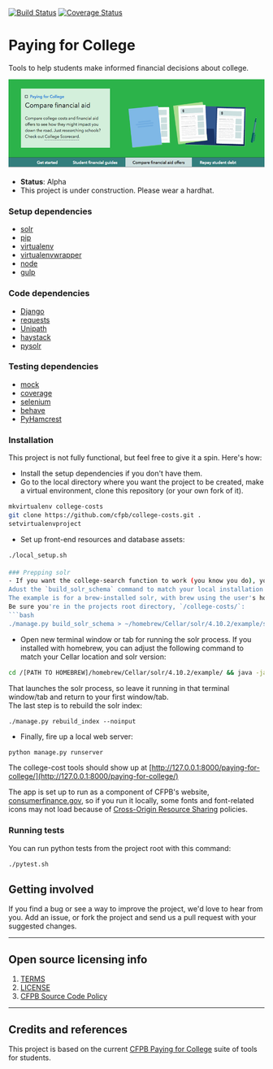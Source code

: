 [![Build Status](https://travis-ci.org/cfpb/college-costs.png)](https://travis-ci.org/cfpb/college-costs) [![Coverage Status](https://coveralls.io/repos/cfpb/college-costs/badge.svg?branch=master&service=github)](https://coveralls.io/github/cfpb/college-costs?branch=master)

# Paying for College
Tools to help students make informed financial decisions about college.

![](compare_hero.png)

- **Status**:  Alpha
- This project is under construction. Please wear a hardhat.

### Setup dependencies
 * [solr](http://lucene.apache.org/solr/)
 * [pip](https://pypi.python.org/pypi/pip)
 * [virtualenv](https://virtualenv.pypa.io/en/latest/)
 * [virtualenvwrapper](https://virtualenvwrapper.readthedocs.org/en/latest/)
 * [node](http://nodejs.org/)
 * [gulp](https://github.com/gulpjs/gulp/blob/master/docs/getting-started.md)

<!--  * [elasticsearch](https://www.elastic.co/products/elasticsearch) -->

### Code dependencies
- [Django](https://www.djangoproject.com/)
- [requests](http://docs.python-requests.org/en/latest/)
- [Unipath](https://github.com/mikeorr/Unipath)
- [haystack](http://haystacksearch.org/)
- [pysolr](https://github.com/toastdriven/pysolr)

<!-- - [django-haystack](http://haystacksearch.org/) -->

### Testing dependencies
- [mock](https://github.com/testing-cabal/mock)
- [coverage](https://coverage.readthedocs.org/en/latest/)
- [selenium](https://selenium-python.readthedocs.org/installation.html)
- [behave](http://pythonhosted.org/behave/)
- [PyHamcrest](https://pyhamcrest.readthedocs.org/en/V1.8.2/)

### Installation
This project is not fully functional, but feel free to give it a spin. Here's how:
- Install the setup dependencies if you don't have them.
- Go to the local directory where you want the project to be created, make a virtual environment, clone this repository (or your own fork of it).
```bash
mkvirtualenv college-costs
git clone https://github.com/cfpb/college-costs.git .
setvirtualenvproject
```
- Set up front-end resources and database assets:
```bash
./local_setup.sh

### Prepping solr
- If you want the college-search function to work (you know you do), you'll need to prep and fire up solr.  
Adust the `build_solr_schema` command to match your local installation of solr and your solr version number.   
The example is for a brew-installed solr, with brew using the user's home director as its Cellar site and solr version 4.10.2.  
Be sure you're in the projects root directory, `/college-costs/`:  
```bash
./manage.py build_solr_schema > ~/homebrew/Cellar/solr/4.10.2/example/schema.xml
```

- Open new terminal window or tab for running the solr process.
If you installed with homebrew, you can adjust the following command to match your Cellar location and solr version:
```bash
cd /[PATH TO HOMEBREW]/homebrew/Cellar/solr/4.10.2/example/ && java -jar start.jar
```
That launches the solr process, so leave it running in that terminal window/tab and return to your first window/tab.  
The last step is to rebuild the solr index:
```
./manage.py rebuild_index --noinput
```

- Finally, fire up a local web server:
```bash
python manage.py runserver
```

The college-cost tools should show up at [http://127.0.0.1:8000/paying-for-college/](http://127.0.0.1:8000/paying-for-college/)

The app is set up to run as a component of CFPB's website, [consumerfinance.gov](http://www.consumerfinance.gov), so if you run it locally, some fonts and font-related icons may not load because of [Cross-Origin Resource Sharing](http://www.w3.org/TR/cors/) policies.


### Running tests
You can run python tests from the project root with this command:
```bash
./pytest.sh
```

<!-- INCLUDE IN setup.sh
- Build the front-end requirements and the JavaScript files.

```bash
npm install
grunt Build
```

## Configuration

If the software is configurable, describe it in detail, either here or in other documentation to which you link.

## Usage

Show users how to use the software. 
Be specific. 
Use appropriate formatting when showing code snippets.

## How to test the software

If the software includes automated tests, detail how to run those tests. -->

## Getting involved

If you find a bug or see a way to improve the project, we'd love to hear from you. Add an issue, or fork the project and send us a pull request with your suggested changes.

----

## Open source licensing info
1. [TERMS](TERMS.md)
2. [LICENSE](LICENSE)
3. [CFPB Source Code Policy](https://github.com/cfpb/source-code-policy/)


----

## Credits and references

This project is based on the current [CFPB Paying for College](http://www.consumerfinance.gov/paying-for-college/) suite of tools for students.
